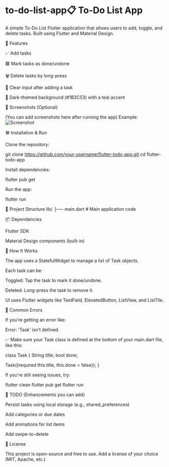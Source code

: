 # to-do-list-app📋 To-Do List App

A simple To-Do List Flutter application that allows users to add, toggle, and delete tasks. Built using Flutter and Material Design.

🚀 Features

✅ Add tasks

🟩 Mark tasks as done/undone

🗑️ Delete tasks by long-press

🧼 Clear input after adding a task

🌙 Dark-themed background (#1B3C53) with a teal accent

📱 Screenshots (Optional)

(You can add screenshots here after running the app)
Example:
![Screenshot](screenshots/home.png)

🛠️ Installation & Run

Clone the repository:

git clone https://github.com/your-username/flutter-todo-app.git
cd flutter-todo-app


Install dependencies:

flutter pub get


Run the app:

flutter run

📁 Project Structure
lib/
├── main.dart        # Main application code

📦 Dependencies

Flutter SDK

Material Design components (built-in)

🧠 How It Works

The app uses a StatefulWidget to manage a list of Task objects.

Each task can be:

Toggled: Tap the task to mark it done/undone.

Deleted: Long-press the task to remove it.

UI uses Flutter widgets like TextField, ElevatedButton, ListView, and ListTile.

🐞 Common Errors

If you’re getting an error like:

Error: 'Task' isn't defined.


✅ Make sure your Task class is defined at the bottom of your main.dart file, like this:

class Task {
  String title;
  bool done;

  Task({required this.title, this.done = false});
}


If you're still seeing issues, try:

flutter clean
flutter pub get
flutter run

📌 TODO (Enhancements you can add)

Persist tasks using local storage (e.g., shared_preferences)

Add categories or due dates

Add animations for list items

Add swipe-to-delete

📄 License

This project is open-source and free to use. Add a license of your choice (MIT, Apache, etc.)
